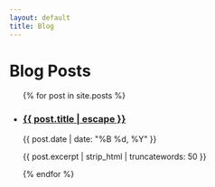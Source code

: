 ```yaml
---
layout: default
title: Blog
---
```


# Blog Posts

<ul class="post-list">
{% for post in site.posts %}
  <li>
    <h3 class="post-title">
      <a href="{{ post.url | relative_url }}">{{ post.title | escape }}</a>
    </h3>
    <p class="post-meta">{{ post.date | date: "%B %d, %Y" }}</p>
    <p>{{ post.excerpt | strip_html | truncatewords: 50 }}</p>
  </li>
{% endfor %}
</ul>